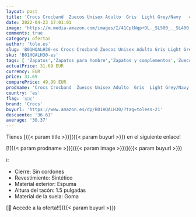 ```yaml
---
layout: post
title: 'Crocs Crocband  Zuecos Unisex Adulto  Gris  Light Grey/Navy   43/44 EU'
date: 2022-04-23 17:01:01
image: 'https://m.media-amazon.com/images/I/41CptNqp+DL._SL500_._SL400_.jpg'
comments: true
category: ofertas
author: 'tole.es'
slug: 'B01HQALH30-es Crocs Crocband Zuecos Unisex Adulto Gris Light Grey/Navy...'
sku: 'B01HQALH30-es'
tags: [ 'Zapatos','Zapatos para hombre','Zapatos y complementos','Zuecos y mules para hombre','crocs','zuecos','🇪🇸', ]
actualPrice: 31.69 EUR
currency: EUR
price: 31.69
comparePrice: 49.99 EUR
prodname: 'Crocs Crocband  Zuecos Unisex Adulto  Gris  Light Grey/Navy   43/44 EU'
country: 'es'
flag: '🇪🇸'
brand: 'Crocs'
buyurl: 'https://www.amazon.es/dp/B01HQALH30/?tag=tolees-21'
descuento: '36.61'
average: '30.37'
---
```


Tienes [{{< param title >}}]({{< param buyurl >}}) en el siguiente enlace!

[![{{< param prodname >}}]({{< param image >}})]({{< param buyurl >}})

ℹ️:

- Cierre: Sin cordones
- Revestimiento: Sintético
- Material exterior: Espuma
- Altura del tacón: 1.5 pulgadas
- Material de la suela: Goma

[🛒 Accede a la oferta!!]({{< param buyurl >}})
